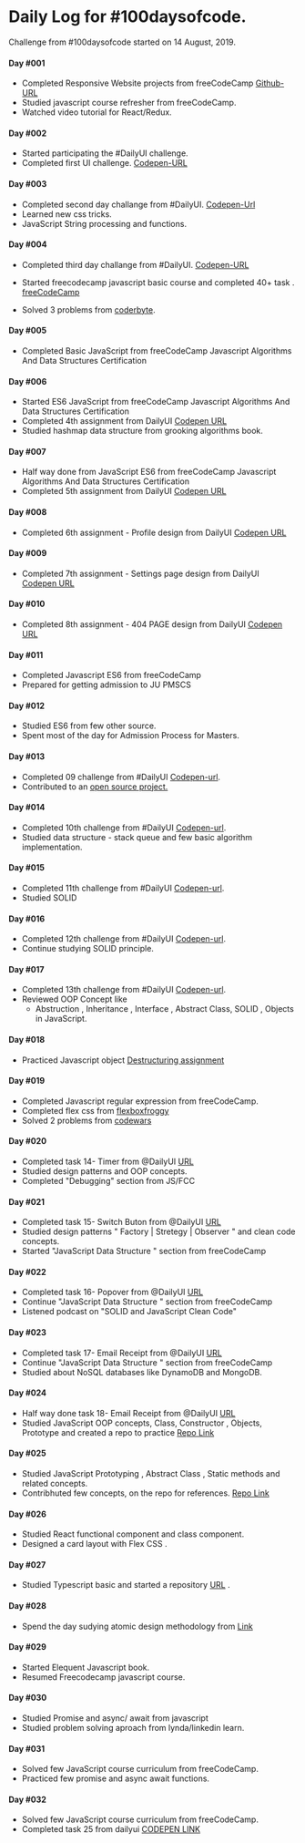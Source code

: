 # Daily Log for #100daysofcode.

Challenge from #100daysofcode started on 14 August, 2019.

#### Day #001

- Completed Responsive Website projects from freeCodeCamp [Github-URL](https://github.com/emon535/freeCodeCamp_responsive_web)
- Studied javascript course refresher from freeCodeCamp.
- Watched video tutorial for React/Redux.

#### Day #002

- Started participating the #DailyUI challenge.
- Completed first UI challenge. [Codepen-URL](https://codepen.io/emon535/pen/QWLNbrm)

#### Day #003

- Completed second day challange from #DailyUI. [Codepen-Url](https://codepen.io/emon535/pen/jONqLQV)
- Learned new css tricks.
- JavaScript String processing and functions.

#### Day #004

- Completed third day challange from #DailyUI. [Codepen-URL](https://codepen.io/emon535/full/yLBJYbw)
- Started freecodecamp javascript basic course and completed 40+ task . [freeCodeCamp](https://learn.freecodecamp.org/javascript-algorithms-and-data-structures/basic-javascript/use-bracket-notation-to-find-the-first-character-in-a-string)

- Solved 3 problems from [coderbyte](https://coderbyte.com/).

#### Day #005

- Completed Basic JavaScript from freeCodeCamp Javascript Algorithms And Data Structures Certification

#### Day #006

- Started ES6 JavaScript from freeCodeCamp Javascript Algorithms And Data Structures Certification
- Completed 4th assignment from DailyUI [ Codepen URL](https://codepen.io/emon535/pen/xxKEKra)
- Studied hashmap data structure from grooking algorithms book.

#### Day #007

- Half way done from JavaScript ES6 from freeCodeCamp Javascript Algorithms And Data Structures Certification
- Completed 5th assignment from DailyUI [ Codepen URL](https://codepen.io/emon535/pen/xxKEKra)

#### Day #008

- Completed 6th assignment - Profile design from DailyUI [ Codepen URL](https://codepen.io/emon535/pen/jONVYNv)

#### Day #009

- Completed 7th assignment - Settings page design from DailyUI [ Codepen URL](https://codepen.io/emon535/full/MWgbMPB)

#### Day #010

- Completed 8th assignment - 404 PAGE design from DailyUI [ Codepen URL](https://codepen.io/emon535/full/oNvBMLJ)

#### Day #011

- Completed Javascript ES6 from freeCodeCamp
- Prepared for getting admission to JU PMSCS

#### Day #012

- Studied ES6 from few other source.
- Spent most of the day for Admission Process for Masters.

#### Day #013

- Completed 09 challenge from #DailyUI [Codepen-url](https://codepen.io/emon535/full/wvwJjRm).
- Contributed to an [ open source project. ](https://github.com/open-source-developers/front-end)

#### Day #014

- Completed 10th challenge from #DailyUI [Codepen-url](https://codepen.io/emon535/full/bGbWBMz).
- Studied data structure - stack queue and few basic algorithm implementation.

#### Day #015

- Completed 11th challenge from #DailyUI [Codepen-url](https://codepen.io/emon535/full/bGbWBMz).
- Studied SOLID

#### Day #016

- Completed 12th challenge from #DailyUI [Codepen-url](https://codepen.io/emon535/pen/BaBZqvV).
- Continue studying SOLID principle.

#### Day #017

- Completed 13th challenge from #DailyUI [Codepen-url](https://codepen.io/emon535/pen/pozryYY).
- Reviewed OOP Concept like
  - Abstruction , Inheritance , Interface , Abstract Class, SOLID , Objects in JavaScript.

#### Day #018

- Practiced Javascript object [Destructuring assignment](https://javascript.info/destructuring-assignment)

#### Day #019

- Completed Javascript regular expression from freeCodeCamp.
- Completed flex css from [flexboxfroggy](https://flexboxfroggy.com/)
- Solved 2 problems from [codewars](https://www.codewars.com/users/emon535)

#### Day #020

- Completed task 14- Timer from @DailyUI [URL](https://codepen.io/emon535/pen/yLBoRRG)
- Studied design patterns and OOP concepts.
- Completed "Debugging" section from JS/FCC

#### Day #021

- Completed task 15- Switch Buton from @DailyUI [URL](https://codepen.io/emon535/pen/ExYwdZO)
- Studied design patterns " Factory | Stretegy | Observer " and clean code concepts.
- Started "JavaScript Data Structure " section from freeCodeCamp

#### Day #022

- Completed task 16- Popover from @DailyUI [URL](https://codepen.io/emon535/pen/zYOPEye)
- Continue "JavaScript Data Structure " section from freeCodeCamp
- Listened podcast on "SOLID and JavaScript Clean Code"

#### Day #023

- Completed task 17- Email Receipt from @DailyUI [URL](https://codepen.io/emon535/pen/WNeXPrx)
- Continue "JavaScript Data Structure " section from freeCodeCamp
- Studied about NoSQL databases like DynamoDB and MongoDB.

#### Day #024

- Half way done task 18- Email Receipt from @DailyUI [URL](https://codepen.io/emon535/pen/aboEMzX)
- Studied JavaScript OOP concepts, Class, Constructor , Objects, Prototype and created a repo to practice [Repo Link](https://github.com/emon535/Javascript-OOP)

#### Day #025

- Studied JavaScript Prototyping , Abstract Class , Static methods and related concepts.
- Contribhuted few concepts, on the repo for references. [Repo Link](https://github.com/emon535/Javascript-OOP)

#### Day #026

- Studied React functional component and class component.
- Designed a card layout with Flex CSS .

#### Day #027

- Studied Typescript basic and started a repository [URL](https://github.com/emon535/typescript-intro) .

#### Day #028

- Spend the day sudying atomic design methodology from [Link](http://atomicdesign.bradfrost.com/chapter-2/)

#### Day #029

- Started Elequent Javascript book.
- Resumed Freecodecamp javascript course.

#### Day #030

- Studied Promise and async/ await from javascript
- Studied problem solving aproach from lynda/linkedin learn.

#### Day #031

- Solved few JavaScript course curriculum from freeCodeCamp.
- Practiced few promise and async await functions.

#### Day #032

- Solved few JavaScript course curriculum from freeCodeCamp.
- Completed task 25 from dailyui [ CODEPEN LINK ](https://codepen.io/emon535/full/ExYdbvP)
